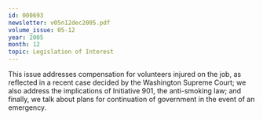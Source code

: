 ```yaml
---
id: 000693
newsletter: v05n12dec2005.pdf
volume_issue: 05-12
year: 2005
month: 12
topic: Legislation of Interest
---
```


This issue addresses compensation for volunteers injured on the job, as reflected  in a recent case decided by the Washington Supreme Court; we also address the implications of Initiative 901, the anti-smoking law; and finally, we talk about plans for continuation of government in the event of an emergency.